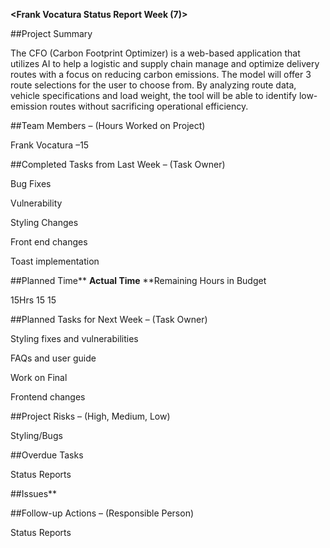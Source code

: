**<Frank Vocatura Status Report Week (7)&gt;**

##Project Summary

The CFO (Carbon Footprint Optimizer) is a web-based application that utilizes AI to help a logistic and supply chain manage and optimize delivery routes with a focus on reducing carbon emissions. The model will offer 3 route selections for the user to choose from. By analyzing route data, vehicle specifications and load weight, the tool will be able to identify low-emission routes without sacrificing operational efficiency.

##Team Members – (Hours Worked on Project)

Frank Vocatura –15

##Completed Tasks from Last Week – (Task Owner)

Bug Fixes

Vulnerability

Styling Changes

Front end changes

Toast implementation

##Planned Time** **Actual Time** **Remaining Hours in Budget

15Hrs 15 15

##Planned Tasks for Next Week – (Task Owner)

Styling fixes and vulnerabilities

FAQs and user guide

Work on Final

Frontend changes

##Project Risks – (High, Medium, Low)

Styling/Bugs

##Overdue Tasks

Status Reports

##Issues**

##Follow-up Actions – (Responsible Person)

Status Reports